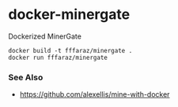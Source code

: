 # docker-minergate
Dockerized MinerGate

```
docker build -t fffaraz/minergate .
docker run fffaraz/minergate
```

### See Also

* https://github.com/alexellis/mine-with-docker
